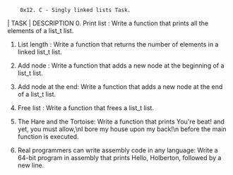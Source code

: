 		0x12. C - Singly linked lists Task.

|	TASK		|	DESCRIPTION
0. Print list	:	 Write a function that prints all the elements of a list_t list.

1. List length :	 Write a function that returns the number of elements in a linked list_t list.

2. Add node	:	 Write a function that adds a new node at the beginning of a list_t list.

3. Add node at the end:	 Write a function that adds a new node at the end of a list_t list.

4. Free list	:	 Write a function that frees a list_t list.

5. The Hare and the Tortoise: Write a function that prints You're beat! and yet, you must allow,\nI bore my house upon my back!\n before the main function is executed.

6. Real programmers can write assembly code in any language: Write a 64-bit program in assembly that prints Hello, Holberton, followed by a new line.	 
